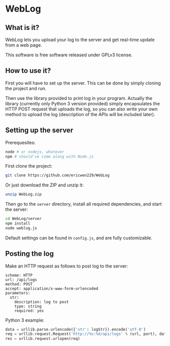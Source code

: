 WebLog
========

What is it?
--------

WebLog lets you upload your log to the server
 and get real-time update from a web page.

This software is free software released under GPLv3
 license.

How to use it?
--------

First you will have to set up the server. This can be done
 by simply cloning the project and run.

Then use the library provided to print log in your program.
 Actually the library (currently only Python 3 version
 provided) simply encapsulates the HTTP POST request that
 uploads the log, so you can also write your own method to
 upload the log (description of the APIs will be included
 later).

Setting up the server
--------

Prerequesites:

```sh
node # or nodejs, whatever
npm # should've come along with Node.js
```

First clone the project:

```sh
git clone https://github.com/ericwen229/WebLog
```

Or just download the ZIP and unzip it:

```sh
unzip WebLog.zip
```

Then go to the `server` directory, install
 all required dependencies, and start the
 server:

```sh
cd WebLog/server
npm install
node weblog.js
```

Default settings can be found in `config.js`, and
 are fully customizable.

Posting the log
--------

Make an HTTP request as follows to post log to
 the server:

```
scheme: HTTP
url: /api/logs
method: POST
accept: application/x-www-form-urlencoded
parameters:
  str:
    description: log to post
    type: string
    required: yes
```

Python 3 example:

```python
data = urllib.parse.urlencode({'str': logStr}).encode('utf-8')
req = urllib.request.Request('http://%s:%d/api/logs' % (url, port), data=data)
res = urllib.request.urlopen(req)
```

